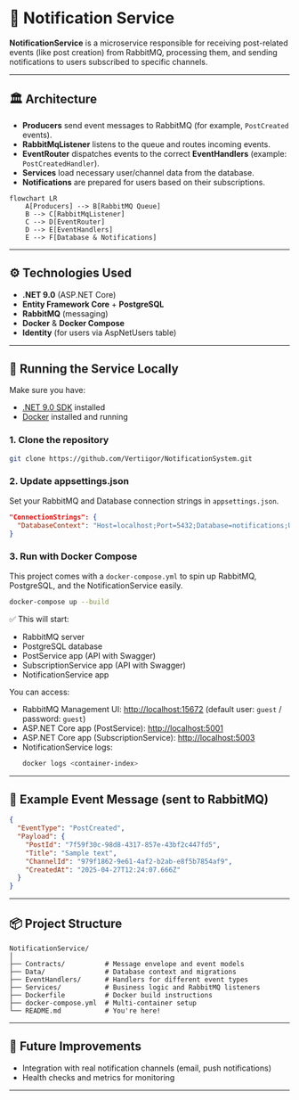 # 📢 Notification Service

**NotificationService** is a microservice responsible for receiving post-related events (like post creation) from RabbitMQ, processing them, and sending notifications to users subscribed to specific channels.

---

## 🏛️ Architecture

- **Producers** send event messages to RabbitMQ (for example, `PostCreated` events).
- **RabbitMqListener** listens to the queue and routes incoming events.
- **EventRouter** dispatches events to the correct **EventHandlers** (example: `PostCreatedHandler`).
- **Services** load necessary user/channel data from the database.
- **Notifications** are prepared for users based on their subscriptions.

```mermaid
flowchart LR
    A[Producers] --> B[RabbitMQ Queue]
    B --> C[RabbitMqListener]
    C --> D[EventRouter]
    D --> E[EventHandlers]
    E --> F[Database & Notifications]
```

---

## ⚙️ Technologies Used

- **.NET 9.0** (ASP.NET Core)
- **Entity Framework Core** + **PostgreSQL**
- **RabbitMQ** (messaging)
- **Docker** & **Docker Compose**
- **Identity** (for users via AspNetUsers table)

---

## 🚀 Running the Service Locally

Make sure you have:
- [.NET 9.0 SDK](https://dotnet.microsoft.com/en-us/download/dotnet/9.0) installed
- [Docker](https://www.docker.com/products/docker-desktop/) installed and running

### 1. Clone the repository

```bash
git clone https://github.com/Vertiigor/NotificationSystem.git
```

### 2. Update appsettings.json

Set your RabbitMQ and Database connection strings in `appsettings.json`.

```json
"ConnectionStrings": {
  "DatabaseContext": "Host=localhost;Port=5432;Database=notifications;Username=postgres;Password=yourpassword"
}
```

### 3. Run with Docker Compose

This project comes with a `docker-compose.yml` to spin up RabbitMQ, PostgreSQL, and the NotificationService easily.

```bash
docker-compose up --build
```

✅ This will start:
- RabbitMQ server
- PostgreSQL database
- PostService app (API with Swagger)
- SubscriptionService app (API with Swagger)
- NotificationService app

You can access:
- RabbitMQ Management UI: [http://localhost:15672](http://localhost:15672) (default user: `guest` / password: `guest`)
- ASP.NET Core app (PostService): [http://localhost:5001](http://localhost:5001/swagger/index.html)
- ASP.NET Core app (SubscriptionService): [http://localhost:5003](http://localhost:5003/swagger/index.html)
- NotificationService logs:
  ```bash
  docker logs <container-index>
  ```

---

## 📜 Example Event Message (sent to RabbitMQ)

```json
{
  "EventType": "PostCreated",
  "Payload": {
    "PostId": "7f59f30c-98d8-4317-857e-43bf2c447fd5",
    "Title": "Sample text",
    "ChannelId": "979f1862-9e61-4af2-b2ab-e8f5b7854af9",
    "CreatedAt": "2025-04-27T12:24:07.666Z"
  }
}
```

---

## 📦 Project Structure

```
NotificationService/
│
├── Contracts/          # Message envelope and event models
├── Data/               # Database context and migrations
├── EventHandlers/      # Handlers for different event types
├── Services/           # Business logic and RabbitMQ listeners
├── Dockerfile          # Docker build instructions
├── docker-compose.yml  # Multi-container setup
└── README.md           # You're here!
```

---

## 🧠 Future Improvements

- Integration with real notification channels (email, push notifications)
- Health checks and metrics for monitoring

---

